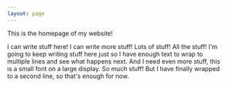 ```yaml
---
layout: page
---
```

This is the homepage of my website!

I can write stuff here!
I can write more stuff!
Lots of stuff!
All the stuff!
I'm going to keep writing stuff here just so I have enough text to wrap to multiple lines and see what happens next.
And I need even more stuff, this is a small font on a large display.
So much stuff!
But I have finally wrapped to a second line, so that's enough for now.